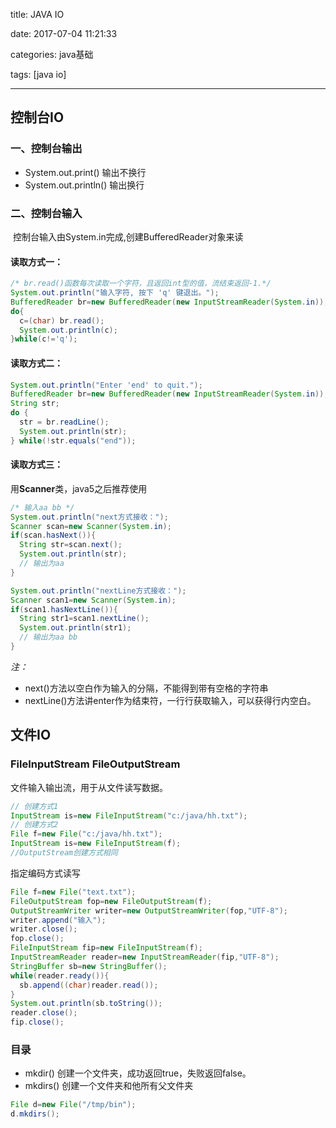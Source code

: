 title: JAVA IO

date: 2017-07-04 11:21:33

categories: java基础

tags: [java io]

---

## 控制台IO

### 一、控制台输出

* System.out.print()	输出不换行
* System.out.println()   输出换行

### 二、控制台输入

​	控制台输入由System.in完成,创建BufferedReader对象来读

<!--more-->

#### 读取方式一：

```java
/* br.read()函数每次读取一个字符，且返回int型的值，流结束返回-1.*/
System.out.println("输入字符, 按下 'q' 键退出。");
BufferedReader br=new BufferedReader(new InputStreamReader(System.in));
do{
  c=(char) br.read();
  System.out.println(c);
}while(c!='q');
```

#### 读取方式二：

```java
System.out.println("Enter 'end' to quit.");
BufferedReader br=new BufferedReader(new InputStreamReader(System.in));
String str;
do {
  str = br.readLine();
  System.out.println(str);
} while(!str.equals("end"));
```

#### 读取方式三：

用**Scanner**类，java5之后推荐使用

```java
/* 输入aa bb */
System.out.println("next方式接收：");
Scanner scan=new Scanner(System.in);
if(scan.hasNext()){
  String str=scan.next();
  System.out.println(str);
  // 输出为aa
}

System.out.println("nextLine方式接收：");
Scanner scan1=new Scanner(System.in);
if(scan1.hasNextLine()){
  String str1=scan1.nextLine();
  System.out.println(str1);
  // 输出为aa bb
}
```

*注：* 

* next()方法以空白作为输入的分隔，不能得到带有空格的字符串
* nextLine()方法讲enter作为结束符，一行行获取输入，可以获得行内空白。

## 文件IO

### FileInputStream FileOutputStream

文件输入输出流，用于从文件读写数据。

```java
// 创建方式1
InputStream is=new FileInputStream("c:/java/hh.txt");
// 创建方式2
File f=new File("c:/java/hh.txt");
InputStream is=new FileInputStream(f);
//OutputStream创建方式相同
```

指定编码方式读写

```java
File f=new File("text.txt");
FileOutputStream fop=new FileOutputStream(f);
OutputStreamWriter writer=new OutputStreamWriter(fop,"UTF-8");
writer.append("输入");
writer.close();
fop.close();
FileInputStream fip=new FileInputStream(f);
InputStreamReader reader=new InputStreamReader(fip,"UTF-8");
StringBuffer sb=new StringBuffer();
while(reader.ready()){
  sb.append((char)reader.read());
}
System.out.println(sb.toString());
reader.close();
fip.close();
```

### 目录

* mkdir() 创建一个文件夹，成功返回true，失败返回false。
* mkdirs() 创建一个文件夹和他所有父文件夹

```java
File d=new File("/tmp/bin");
d.mkdirs();
```
